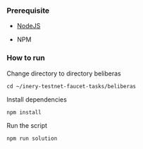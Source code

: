 ### Prerequisite

- [NodeJS](https://nodejs.org/en/)

- NPM



### How to run

Change directory to directory beliberas

```shell
cd ~/inery-testnet-faucet-tasks/beliberas
```


Install dependencies

```shell
npm install
```



Run the script

```
npm run solution
```
